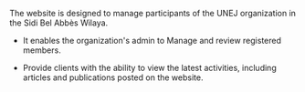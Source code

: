 The website is designed to manage participants of the UNEJ organization in the Sidi Bel Abbès Wilaya.

- It enables the organization's admin to Manage and review registered members.

- Provide clients with the ability to view the latest activities, including articles and publications posted on the website.
